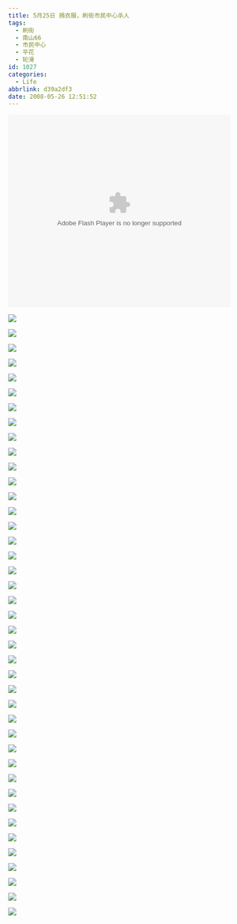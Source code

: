 ```yaml
---
title: 5月25日 捐衣服，刷街市民中心杀人
tags:
  - 刷街
  - 南山66
  - 市民中心
  - 平花
  - 轮滑
id: 1027
categories:
  - Life
abbrlink: d39a2df3
date: 2008-05-26 12:51:52
---
```


<object classid="clsid:D27CDB6E-AE6D-11cf-96B8-444553540000" codebase="http://download.macromedia.com/pub/shockwave/cabs/flash/swflash.cab#version=6,0,29,0" width="450" height="390"><param name="movie" value="http://www.56.com/n_v139_/c37_/3_/12_/ruller66_/zhajm_121187994711_/628000_/0_/35851442.swf"><param name="quality" value="high"><param name="play" value="true"><embed src="http://www.56.com/n_v139_/c37_/3_/12_/ruller66_/zhajm_121187994711_/628000_/0_/35851442.swf" quality="high" pluginspage="http://www.macromedia.com/go/getflashplayer" type="application/x-shockwave-flash" width="450" height="390" play="true"></embed></object>

![](/images/2008/05/26_26_125152_10064.jpg) 

![](/images/2008/05/26_26_125152_0_10065.jpg) 

![](/images/2008/05/26_26_125152_1_10066.jpg) 

![](/images/2008/05/26_26_125152_2_10067.jpg) 

![](/images/2008/05/26_26_125152_3_10068.jpg) 

![](/images/2008/05/26_26_125152_4_10069.jpg) 

![](/images/2008/05/26_26_125152_5_10070.jpg) 

![](/images/2008/05/26_26_125152_6_10071.jpg) 

![](/images/2008/05/26_26_125152_7_10072.jpg) 

![](/images/2008/05/26_26_125152_8_10073.jpg) 

![](/images/2008/05/26_26_125152_9_10074.jpg) 

![](/images/2008/05/26_26_125152_10_10075.jpg) 

![](/images/2008/05/26_26_125152_11_10076.jpg) 

![](/images/2008/05/26_26_125152_12_10077.jpg) 

![](/images/2008/05/26_26_125152_13_10078.jpg) 

![](/images/2008/05/26_26_125152_14_10079.jpg) 

![](/images/2008/05/26_26_125152_15_10080.jpg) 

![](/images/2008/05/26_26_125152_16_10081.jpg) 

![](/images/2008/05/26_26_125152_17_10082.jpg) 

![](/images/2008/05/26_26_125152_18_10083.jpg) 

![](/images/2008/05/26_26_125152_19_10084.jpg) 

![](/images/2008/05/26_26_125152_20_10085.jpg) 

![](/images/2008/05/26_26_125152_21_10086.jpg) 

![](/images/2008/05/26_26_125152_22_10087.jpg) 

![](/images/2008/05/26_26_125152_23_10088.jpg) 

![](/images/2008/05/26_26_125152_24_10089.jpg) 

![](/images/2008/05/26_26_125152_25_10090.jpg) 

![](/images/2008/05/26_26_125152_26_10091.jpg) 

![](/images/2008/05/26_26_125152_27_10092.jpg) 

![](/images/2008/05/26_26_125152_28_10093.jpg) 

![](/images/2008/05/26_26_125152_29_10094.jpg) 

![](/images/2008/05/26_26_125152_30_10095.jpg) 

![](/images/2008/05/26_26_125152_31_10096.jpg) 

![](/images/2008/05/26_26_125152_32_10097.jpg) 

![](/images/2008/05/26_26_125152_33_10098.jpg) 

![](/images/2008/05/26_26_125152_34_10099.jpg) 

![](/images/2008/05/26_26_125152_35_10100.jpg) 

![](/images/2008/05/26_26_125152_36_10101.jpg) 

![](/images/2008/05/26_26_125152_37_10102.jpg) 

![](/images/2008/05/26_26_125152_38_10103.jpg) 

![](/images/2008/05/26_26_125152_39_10104.jpg)